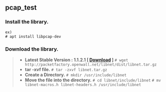 **pcap_test**
-------------

### Install the library.

```
ex)
# apt install libpcap-dev 
```


### Download the library.

> - **Latest Stable Version : 1.1.2.1 [ [Download](http://packetfactory.openwall.net/libnet/dist/libnet.tar.gz) ]**
>         `# wget http://packetfactory.openwall.net/libnet/dist/libnet.tar.gz`
> - **tar -xvf file.**
>     `# tar -zxvf libnet.tar.gz`
> - **Create a Directory.**
> `# mkdir /usr/include/libnet`
> - **Move the file into the directory.**
> `# cd libnet/include/libnet`
> `# mv libnet-macros.h libnet-headers.h /usr/include/libnet`

